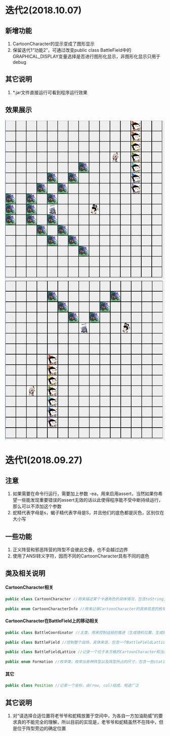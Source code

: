 # 迭代2(2018.10.07)

## 新增功能

1. CartoonCharacter的显示变成了图形显示
2. 保留迭代1“功能2”，可通过改变public class BattleField中的GRAPHICAL_DISPLAY变量选择是否进行图形化显示，非图形化显示只用于debug

## 其它说明

1.   *.jar文件直接运行可看到程序运行效果

## 效果展示

<div>
    <img src = "image\picture1.JPG">
</div>



<div>
    <img src = "image\picture2.JPG">
</div>

# 迭代1(2018.09.27)

## 注意

1. 如果需要在命令行运行，需要加上参数 -ea，用来启用assert，当然如果你希望一些能发现重要错误的assert无效的话以此使得程序能不受中断持续运行，那么可以不添加这个参数
2. 蛇精代表字母是s，蝎子精代表字母是S，并且他们的底色都是灰色，区别仅在大小写

## 一些功能

1. 正义阵营和邪恶阵营的阵型不会彼此交叠，也不会越过边界
2. 使用了ANSI转义字符，因而不同的CartoonCharacter具有不同的底色

## 类及相关说明

#### CartoonCharacter相关

```Java
public class CartoonCharacter //用来描述某个卡通角色的具体情况，包含toString方法的重载来实现ANSI转义字符打印
```

```Java
public enum CartoonCharacterInfo //用来记录CartoonCharacter的具体信息的枚举类，包含了label、ANSIColorPrefix等成员，可在toString方法下形成直接可输出的ANSI转移字符串
```

#### CartoonCharacter在BattleField上的移动相关

```Java
public class BattleCoordinator //主类，用来控制战局的推进（生成随机位置、生成随机阵型、生成新阵型）
```

```Java
public class BattleField //控制整个战场，具体来说，包含一个BattleFieldLattice类型数组，并调用BattleFieldLattice的方法来操作具体的每个战场格的行为
```

```Java
public class BattleFieldLattice //记录一个位于本方格的CartoonCharacter和当前坐标
```

```Java
public enum Formation //枚举类，枚举出各种阵型以及阵型所占的尺寸，包含一些static方法用来改变BattleField上的CartoonCharacter分布
```

#### 其它

```Java
public class Position //记录一个坐标，由(row, col)组成，用途广泛
```

## 其它说明

1. 对“请选择合适位置将老爷爷和蛇精放置于空间中，为各自一方加油助威”的要求真的不能完全的理解，所以目前的实现是，老爷爷和蛇精虽然不在阵中，但是位于阵型旁边的确定位置